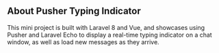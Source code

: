 ## About Pusher Typing Indicator

This mini project is built with Laravel 8 and Vue, and showcases using Pusher and Laravel Echo to display a real-time typing indicator on a chat window, as well as load new messages as they arrive.

